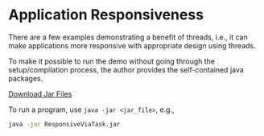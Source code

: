 # Application Responsiveness

There are a few examples demonstrating a benefit of threads, i.e., it
can make applications more responsive with appropriate design using
threads.

To make it possible to run the demo without going through the setup/compilation
process, the author provides the self-contained java packages.

[Download Jar Files](http://www.sci.brooklyn.cuny.edu/~chen/uploads/course/CISC7310X/apps/)

To run a program, use `java -jar <jar_file>`, e.g.,

```sh
java -jar ResponsiveViaTask.jar
```
